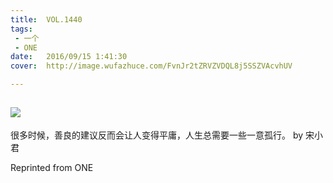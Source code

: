 ```yaml
---
title:	VOL.1440
tags:
 - 一个
 - ONE
date:	2016/09/15 1:41:30
cover:	http://image.wufazhuce.com/FvnJr2tZRVZVDQL8j5SSZVAcvhUV

---
```

![](http://image.wufazhuce.com/FvnJr2tZRVZVDQL8j5SSZVAcvhUV)
---

很多时候，善良的建议反而会让人变得平庸，人生总需要一些一意孤行。 by 宋小君
 
Reprinted from ONE
